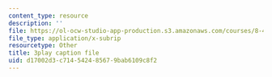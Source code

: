 ```yaml
---
content_type: resource
description: ''
file: https://ol-ocw-studio-app-production.s3.amazonaws.com/courses/8-422-atomic-and-optical-physics-ii-spring-2013/d17002d3c714542485679bab6109c8f2_8NiJSP-iE74.vtt
file_type: application/x-subrip
resourcetype: Other
title: 3play caption file
uid: d17002d3-c714-5424-8567-9bab6109c8f2
---
```


